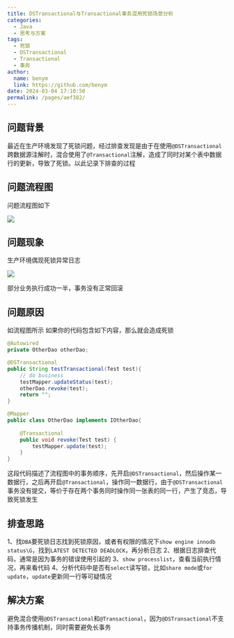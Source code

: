 ```yaml
---
title: DSTransactional与Transactional事务混用死锁场景分析
categories: 
  - Java
  - 思考与方案
tags: 
  - 死锁
  - DSTransactional
  - Transactional
  - 事务
author: 
  name: benym
  link: https://github.com/benym
date: 2024-03-04 17:10:50
permalink: /pages/aef382/
---
```


## 问题背景
最近在生产环境发现了死锁问题，经过排查发现是由于在使用`@DSTransactional`跨数据源注解时，混合使用了`@Transactional`注解，造成了同时对某个表中数据行的更新，导致了死锁。以此记录下排查的过程

## 问题流程图

问题流程图如下

![](https://image-1-1257237419.cos.ap-chongqing.myqcloud.com/img/deadlock-seq.png)

## 问题现象
生产环境偶现死锁异常日志

![](https://image-1-1257237419.cos.ap-chongqing.myqcloud.com/img/deadlock-exception.png)

部分业务执行成功一半，事务没有正常回滚

## 问题原因

如流程图所示
如果你的代码包含如下内容，那么就会造成死锁

```java
@Autowired
private OtherDao otherDao;

@DSTransactional
public String testTransactional(Test test){
    // do business
    testMapper.updateStatus(test);
    otherDao.revoke(test);
    return "";
}

@Mapper
public class OtherDao implements IOtherDao{
    
    @Transactional
    public void revoke(Test test) {
        testMapper.update(test);
    }
}
```
这段代码描述了流程图中的事务顺序，先开启`@DSTransactional`，然后操作某一数据行，之后再开启`@Transactional`，操作同一数据行，由于`@DSTransactional`事务没有提交，等价于存在两个事务同时操作同一张表的同一行，产生了竞态，导致死锁发生

## 排查思路

1、找`DBA`要死锁日志找到死锁原因，或者有权限的情况下`show engine innodb status\G`，找到`LATEST DETECTED DEADLOCK`，再分析日志
2、根据日志排查代码，通常是因为事务的错误使用引起的
3、`show processlist`，查看当前执行情况，再来看代码
4、分析代码中是否有`select`读写锁，比如`share mode`或`for update`，`update`更新同一行等可疑情况

## 解决方案

避免混合使用`@DSTransactional`和`@Transactional`，因为`@DSTransactional`不支持事务传播机制，同时需要避免长事务
